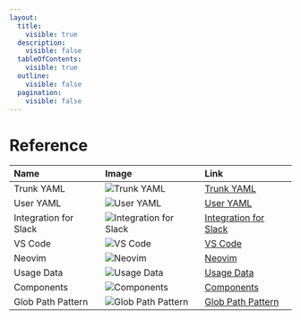 ```yaml
---
layout:
  title:
    visible: true
  description:
    visible: false
  tableOfContents:
    visible: true
  outline:
    visible: false
  pagination:
    visible: false
---
```


# Reference

| Name                  | Image                                                                                                                                                                                                                     | Link                                                                   |
| :-------------------- | :------------------------------------------------------------------------------------------------------------------------------------------------------------------------------------------------------------------------ | :--------------------------------------------------------------------- |
| Trunk YAML            | ![Trunk YAML](https://682515401-files.gitbook.io/~/files/v0/b/gitbook-x-prod.appspot.com/o/spaces%2F61Ep9MrYBkJa0Yq3zS1s%2Fuploads%2Fgit-blob-7d1310b1b975a74ef246c23affe367681963081e%2FTrunkYaml.svg?alt=media)         | [Trunk YAML](trunk-yaml/trunk-yaml.md)                                 |
| User YAML             | ![User YAML](https://682515401-files.gitbook.io/~/files/v0/b/gitbook-x-prod.appspot.com/o/spaces%2F61Ep9MrYBkJa0Yq3zS1s%2Fuploads%2Fgit-blob-ba715d57c6dddf64d679c018c62320b2df4a034d%2FUserYaml.svg?alt=media)           | [User YAML](user-yaml.md)                                              |
| Integration for Slack | ![Integration for Slack](https://682515401-files.gitbook.io/~/files/v0/b/gitbook-x-prod.appspot.com/o/spaces%2F61Ep9MrYBkJa0Yq3zS1s%2Fuploads%2Fgit-blob-057036628ca94d973c2108f8385e677c21f47227%2FSlack.svg?alt=media)  | [Integration for Slack](../../administration/integration-for-slack.md) |
| VS Code               | ![VS Code](https://682515401-files.gitbook.io/~/files/v0/b/gitbook-x-prod.appspot.com/o/spaces%2F61Ep9MrYBkJa0Yq3zS1s%2Fuploads%2Fgit-blob-6a514c8cf0a4be039f32545b4604a6a7ecf2ad41%2FVSCode.svg?alt=media)               | [VS Code](../ide-integration/vs-code.md)                               |
| Neovim                | ![Neovim](https://682515401-files.gitbook.io/~/files/v0/b/gitbook-x-prod.appspot.com/o/spaces%2F61Ep9MrYBkJa0Yq3zS1s%2Fuploads%2F2kz4T5T45KkcwMJIGAqP%2Fneo_vim.svg?alt=media&token=17ee5146-5cd5-4887-8598-fe9e00ca457f) | [Neovim](../ide-integration/neovim-plugin.md)                          |
| Usage Data            | ![Usage Data](https://682515401-files.gitbook.io/~/files/v0/b/gitbook-x-prod.appspot.com/o/spaces%2F61Ep9MrYBkJa0Yq3zS1s%2Fuploads%2Fgit-blob-1a6d8f40c5cc77e296c3cde444c6b94765cb2bfa%2FUsage%20Data.svg?alt=media)      | [Usage Data](telemetry.md)                                             |
| Components            | ![Components](https://682515401-files.gitbook.io/~/files/v0/b/gitbook-x-prod.appspot.com/o/spaces%2F61Ep9MrYBkJa0Yq3zS1s%2Fuploads%2Fgit-blob-5d7532c0d41019d69e56df0be3d8fd4b5320f550%2FComponents.svg?alt=media)        | [Components](components.md)                                            |
| Glob Path Pattern     | ![Glob Path Pattern](https://682515401-files.gitbook.io/~/files/v0/b/gitbook-x-prod.appspot.com/o/spaces%2F61Ep9MrYBkJa0Yq3zS1s%2Fuploads%2Fgit-blob-08a4c764c7661d9a4b1c2f5a9ec3e502b1f59b84%2FGlob.svg?alt=media)       | [Glob Path Pattern](glob-path-pattern.md)                              |
